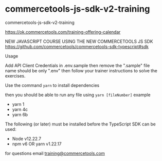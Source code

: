 # commercetools-js-sdk-v2-training
commercetools-js-sdk-v2-training

https://ok.commercetools.com/training-offering-calendar

NEW JAVASCRIPT COURSE USING THE NEW COMMERCETOOLS JS SDK 
https://github.com/commercetools/commercetools-sdk-typescript#sdk

Usage

Add API Client Credentials in .env.sample then remove the ".sample" file name should be only ".env"
then follow your trainer instructions to solve the exercises.

Use the command `yarn` to install dependencies

then you should be able to run any file using `yarn [fileNumber]`
example
- yarn 1
- yarn 4c 
- yarn 6b

The following (or later) must be installed before the TypeScript SDK can be used:
- Node v12.22.7
- npm v6 OR yarn v1.22.17

for questions email training@commercetools.com